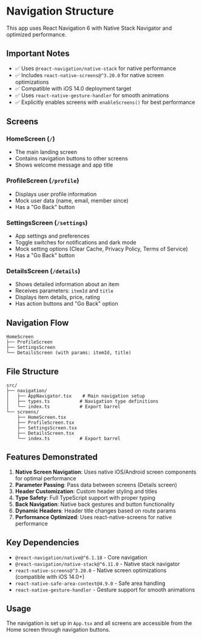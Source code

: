 # Navigation Structure

This app uses React Navigation 6 with Native Stack Navigator and optimized performance.

## Important Notes

- ✅ Uses `@react-navigation/native-stack` for native performance
- ✅ Includes `react-native-screens@^3.20.0` for native screen optimizations
- ✅ Compatible with iOS 14.0 deployment target
- ✅ Uses `react-native-gesture-handler` for smooth animations
- ✅ Explicitly enables screens with `enableScreens()` for best performance

## Screens

### HomeScreen (`/`)
- The main landing screen
- Contains navigation buttons to other screens
- Shows welcome message and app title

### ProfileScreen (`/profile`)
- Displays user profile information
- Mock user data (name, email, member since)
- Has a "Go Back" button

### SettingsScreen (`/settings`)
- App settings and preferences
- Toggle switches for notifications and dark mode
- Mock setting options (Clear Cache, Privacy Policy, Terms of Service)
- Has a "Go Back" button

### DetailsScreen (`/details`)
- Shows detailed information about an item
- Receives parameters: `itemId` and `title`
- Displays item details, price, rating
- Has action buttons and "Go Back" option

## Navigation Flow

```
HomeScreen
├── ProfileScreen
├── SettingsScreen
└── DetailsScreen (with params: itemId, title)
```

## File Structure

```
src/
├── navigation/
│   ├── AppNavigator.tsx    # Main navigation setup
│   ├── types.ts           # Navigation type definitions
│   └── index.ts           # Export barrel
└── screens/
    ├── HomeScreen.tsx
    ├── ProfileScreen.tsx
    ├── SettingsScreen.tsx
    ├── DetailsScreen.tsx
    └── index.ts           # Export barrel
```

## Features Demonstrated

1. **Native Screen Navigation**: Uses native iOS/Android screen components for optimal performance
2. **Parameter Passing**: Pass data between screens (Details screen)
3. **Header Customization**: Custom header styling and titles
4. **Type Safety**: Full TypeScript support with proper typing
5. **Back Navigation**: Native back gestures and button functionality
6. **Dynamic Headers**: Header title changes based on route params
7. **Performance Optimized**: Uses react-native-screens for native performance

## Key Dependencies

- `@react-navigation/native@^6.1.18` - Core navigation
- `@react-navigation/native-stack@^6.11.0` - Native stack navigator
- `react-native-screens@^3.20.0` - Native screen optimizations (compatible with iOS 14.0+)
- `react-native-safe-area-context@4.9.0` - Safe area handling
- `react-native-gesture-handler` - Gesture support for smooth animations

## Usage

The navigation is set up in `App.tsx` and all screens are accessible from the Home screen through navigation buttons.
